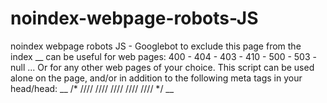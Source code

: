 # noindex-webpage-robots-JS
noindex webpage robots JS - Googlebot to exclude this page from the index
__
can be useful for web pages: 400 - 404 - 403 - 410 - 500 -  503 - null ...
Or for any other web pages of your choice. This script can be used alone on the page, and/or in addition to the following meta tags in your head/head: 
__
/*
//<meta name="googlebot" content="noindex" /><meta name="googlebot-news" content="nosnippet" /><meta name="robots" content="max-snippet:0" />//
//<meta name="robots" content="max-image-preview:none"><meta name="robots" content="nofollow, noindex" /><meta name="slurp" content="noindex, nofollow" />//
//<meta name="msnbot" content="noindex, nofollow" /><meta name="teoma" content="noindex, nofollow" />//
//<meta name="teoma" content="noarchive"><meta name="robots" content="noarchive" /><meta name="googlebot" content="noarchive" />//
//<meta name="Slurp" content="noarchive" /><meta name="msnbot" content="noarchive" /><meta name="bingbot" content="noarchive" />//    */
__
